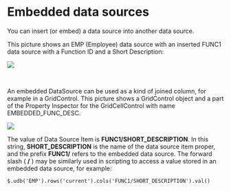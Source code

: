 # Embedded data sources

You can insert (or embed) a data source into another data source.

This picture shows an EMP (Employee) data source with an inserted FUNC1 data source with a Function ID and a Short Description:

![](/api/Web%20and%20app%20UIs/Data%20sources/assets/eae08091-7212-4755-a830-e83bed7977f6.jpg)

 

An embedded DataSource can be used as a kind of joined column, for example in a GridControl. This picture shows a GridControl object and a part of the Property Inspector for the GridCellControl with name EMBEDDED_FUNC_DESC.



![](/api/Web%20and%20app%20UIs/Data%20sources/assets/96ca8538-fb79-4d1a-ae89-f6114154a750.jpg)

The value of Data Source Item is **FUNC1/SHORT_DESCRIPTION**. In this string, **SHORT_DESCRIPTION** is the name of the data source item proper, and the prefix **FUNC1/** refers to the embedded data source. The forward slash ( **/** ) may be similarly used in scripting to access a value stored in an embedded data source, for example:

```
$.udb('EMP').rows('current').cols('FUNC1/SHORT_DESCRIPTION').val()
```